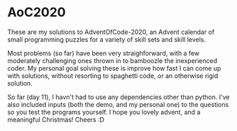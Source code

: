 # AoC2020
These are my solutions to AdventOfCode-2020, an Advent calendar of small programming puzzles for a variety of skill sets and skill levels.

Most problems (so far) have been very straighforward, with a few moderately challenging ones thrown in to bamboozle the inexperienced coder.
My personal goal solving these is improve how fast I can come up with solutions, without resorting to spaghetti code, or an otherwise rigid solution.

So far (day 11), I havn't had to use any dependencies other than python. I've also included inputs (both the demo, and my personal one) to the questions so you test the programs yourself.
I hope you lovely advent, and a meaningful Christmas! Cheers :D
